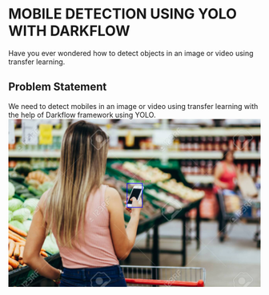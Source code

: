 # MOBILE DETECTION USING YOLO WITH DARKFLOW

Have you ever wondered how to detect objects in an image or video using transfer learning. 

## Problem Statement

We need to detect mobiles in an image or video using transfer learning with the help of Darkflow framework using YOLO.
![objectdetection](mobiles.png)
